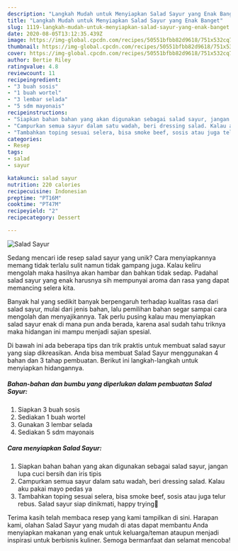 ```yaml
---
description: "Langkah Mudah untuk Menyiapkan Salad Sayur yang Enak Banget"
title: "Langkah Mudah untuk Menyiapkan Salad Sayur yang Enak Banget"
slug: 1119-langkah-mudah-untuk-menyiapkan-salad-sayur-yang-enak-banget
date: 2020-08-05T13:12:35.439Z
image: https://img-global.cpcdn.com/recipes/50551bfbb82d9618/751x532cq70/salad-sayur-foto-resep-utama.jpg
thumbnail: https://img-global.cpcdn.com/recipes/50551bfbb82d9618/751x532cq70/salad-sayur-foto-resep-utama.jpg
cover: https://img-global.cpcdn.com/recipes/50551bfbb82d9618/751x532cq70/salad-sayur-foto-resep-utama.jpg
author: Bertie Riley
ratingvalue: 4.8
reviewcount: 11
recipeingredient:
- "3 buah sosis"
- "1 buah wortel"
- "3 lembar selada"
- "5 sdm mayonais"
recipeinstructions:
- "Siapkan bahan bahan yang akan digunakan sebagai salad sayur, jangan lupa cuci bersih dan iris tipis"
- "Campurkan semua sayur dalam satu wadah, beri dressing salad. Kalau aku pakai mayo pedas ya"
- "Tambahkan toping sesuai selera, bisa smoke beef, sosis atau juga telur rebus. Salad sayur siap dinikmati, happy trying💛"
categories:
- Resep
tags:
- salad
- sayur

katakunci: salad sayur 
nutrition: 220 calories
recipecuisine: Indonesian
preptime: "PT16M"
cooktime: "PT47M"
recipeyield: "2"
recipecategory: Dessert

---
```



![Salad Sayur](https://img-global.cpcdn.com/recipes/50551bfbb82d9618/751x532cq70/salad-sayur-foto-resep-utama.jpg)

Sedang mencari ide resep salad sayur yang unik? Cara menyiapkannya memang tidak terlalu sulit namun tidak gampang juga. Kalau keliru mengolah maka hasilnya akan hambar dan bahkan tidak sedap. Padahal salad sayur yang enak harusnya sih mempunyai aroma dan rasa yang dapat memancing selera kita.



Banyak hal yang sedikit banyak berpengaruh terhadap kualitas rasa dari salad sayur, mulai dari jenis bahan, lalu pemilihan bahan segar sampai cara mengolah dan menyajikannya. Tak perlu pusing kalau mau menyiapkan salad sayur enak di mana pun anda berada, karena asal sudah tahu triknya maka hidangan ini mampu menjadi sajian spesial.


Di bawah ini ada beberapa tips dan trik praktis untuk membuat salad sayur yang siap dikreasikan. Anda bisa membuat Salad Sayur menggunakan 4 bahan dan 3 tahap pembuatan. Berikut ini langkah-langkah untuk menyiapkan hidangannya.

<!--inarticleads1-->

##### Bahan-bahan dan bumbu yang diperlukan dalam pembuatan Salad Sayur:

1. Siapkan 3 buah sosis
1. Sediakan 1 buah wortel
1. Gunakan 3 lembar selada
1. Sediakan 5 sdm mayonais




<!--inarticleads2-->

##### Cara menyiapkan Salad Sayur:

1. Siapkan bahan bahan yang akan digunakan sebagai salad sayur, jangan lupa cuci bersih dan iris tipis
1. Campurkan semua sayur dalam satu wadah, beri dressing salad. Kalau aku pakai mayo pedas ya
1. Tambahkan toping sesuai selera, bisa smoke beef, sosis atau juga telur rebus. Salad sayur siap dinikmati, happy trying💛




Terima kasih telah membaca resep yang kami tampilkan di sini. Harapan kami, olahan Salad Sayur yang mudah di atas dapat membantu Anda menyiapkan makanan yang enak untuk keluarga/teman ataupun menjadi inspirasi untuk berbisnis kuliner. Semoga bermanfaat dan selamat mencoba!
